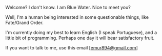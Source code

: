 Welcome? I don't know. I am Blue Water. Nice to meet you?

Well, I'm a human being interested in some questionable things, like Fate/Grand Order.

I'm currently doing my best to learn English (I speak Portuguese), and a little bit of programming. Perhaps one day it will bear satisfactory fruit.

If you want to talk to me, use this email [emur894@gmail.com]

<!---
WaterBlue111/WaterBlue111 is a ✨ special ✨ repository because its `README.md` (this file) appears on your GitHub profile.
You can click the Preview link to take a look at your changes.
--->
